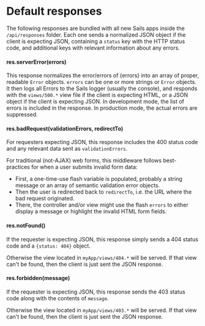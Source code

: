# Default responses

The following responses are bundled with all new Sails apps inside the `/api/responses` folder.  Each one sends a normalized JSON object if the client is expecting JSON, containing a `status` key with the HTTP status code, and additional keys with relevant information about any errors.

#### res.serverError(errors)

This response normalizes the error/errors of {errors} into an array of proper, readable `Error` objects. `errors` can be one or more strings or `Error` objects.  It then logs all Errors to the Sails logger (usually the console), and responds with the `views/500.*` view file if the client is expecting HTML, or a JSON object if the client is expecting JSON.  In development mode, the list of errors is included in the response.  In production mode, the actual errors are suppressed.

#### res.badRequest(validationErrors, redirectTo)

For requesters expecting JSON, this response includes the 400 status code and any relevant data sent as `validationErrors`.

For traditional (not-AJAX) web forms, this middleware follows best-practices for when a user submits invalid form data:

 - First, a one-time-use flash variable is populated, probably a string message or an array of semantic validation error objects.
 - Then the  user is redirected back to `redirectTo`, i.e. the URL where the bad request originated.
 - There, the controller and/or view might use the flash `errors` to either display a message or highlight the invalid HTML form fields.


#### res.notFound()

If the requester is expecting JSON, this response simply sends a 404 status code and a `{status: 404}` object. 

Otherwise the view located in `myApp/views/404.*` will be served.  If that view can't be found, then the client is just sent the JSON response.

#### res.forbidden(message)

If the requester is expecting JSON, this response sends the 403 status code along with the contents of `message`.

Otherwise the view located in `myApp/views/403.*` will be served.  If that view can't be found, then the client is just sent the JSON response.


<docmeta name="displayName" value="Default Responses">
